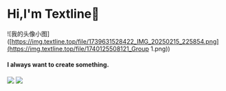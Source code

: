 # **Hi,I'm Textline**👋
![我的头像小图]([https://img.textline.top/file/1739631528422_IMG_20250215_225854.png](https://img.textline.top/file/1740125508121_Group 1.png))
#### I always want to create something.

<img   align="center" src="https://github-readme-stats.vercel.app/api?username=BLACKSHARKPLAYBT&locale=cn&line_height=33&show_icons=true&hide=&theme=&rank_icon=default"/>

<img   align="center" src="https://github-readme-stats.vercel.app/api/top-langs/?username=BLACKSHARKPLAYBT&locale=cn&line_height=33&theme=dark&langs_count=5&layout=donut"/>
